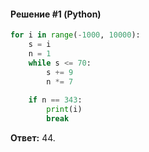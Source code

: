 #### Решение #1 (Python)
```python
for i in range(-1000, 10000):
    s = i
    n = 1
    while s <= 70:
        s += 9
        n *= 7
    
    if n == 343:
        print(i)
        break
```
**Ответ:** 44.
